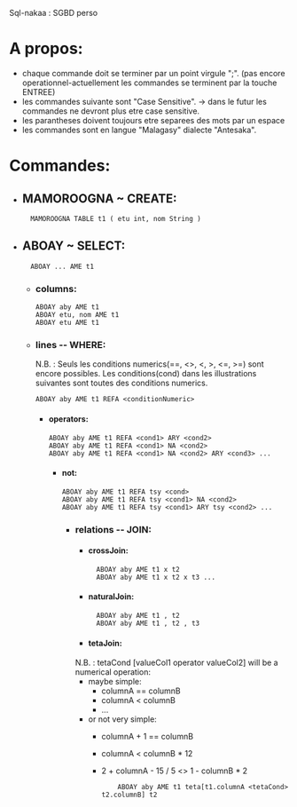 Sql-nakaa : SGBD perso

# A propos:
* chaque commande doit se terminer par un point virgule ";". (pas encore operationnel-actuellement les commandes se terminent par la touche ENTREE)
* les commandes suivante sont "Case Sensitive".
    -> dans le futur les commandes ne devront plus etre case sensitive.
* les parantheses doivent toujours etre separees des mots par un espace
* les commandes sont en langue "Malagasy" dialecte "Antesaka".

# Commandes:
* ## MAMOROOGNA ~ CREATE:
        MAMOROOGNA TABLE t1 ( etu int, nom String )
  
* ## ABOAY ~ SELECT:
        ABOAY ... AME t1
    - ### columns:
          ABOAY aby AME t1
          ABOAY etu, nom AME t1
          ABOAY etu AME t1
    - ### lines -- WHERE:
      N.B. : Seuls les conditions numerics(==, <>, <, >, <=, >=) sont encore possibles.
      Les conditions(cond) dans les illustrations suivantes sont toutes des conditions numerics.
    
          ABOAY aby AME t1 REFA <conditionNumeric>
      - #### operators:
            ABOAY aby AME t1 REFA <cond1> ARY <cond2>
            ABOAY aby AME t1 REFA <cond1> NA <cond2>
            ABOAY aby AME t1 REFA <cond1> NA <cond2> ARY <cond3> ...
        - #### not:
              ABOAY aby AME t1 REFA tsy <cond>
              ABOAY aby AME t1 REFA tsy <cond1> NA <cond2>
              ABOAY aby AME t1 REFA tsy <cond1> ARY tsy <cond2> ...
          - ### relations -- JOIN:
              - #### crossJoin:
                      ABOAY aby AME t1 x t2 
                      ABOAY aby AME t1 x t2 x t3 ...
              - #### naturalJoin:
                      ABOAY aby AME t1 , t2
                      ABOAY aby AME t1 , t2 , t3
              - #### tetaJoin:
              N.B. : tetaCond [valueCol1 operator valueCol2] will be a numerical operation:
              - maybe simple: 
                - columnA == columnB
                - columnA < columnB
                - ...
              - or not very simple: 
                - columnA + 1 == columnB
                - columnA < columnB * 12
                - 2 + columnA - 15 / 5 <> 1 - columnB * 2 

                          ABOAY aby AME t1 teta[t1.columnA <tetaCond> t2.columnB] t2